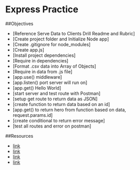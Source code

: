 # Express Practice

##Objectives
- [Reference Serve Data to Clients Drill Readme and Rubric]
- [Create project folder and Initialize Node app]
- [Create .gitignore for node_modules]
- [Create app.js]
- [Install project dependencies]
- [Require in dependencies]
- [Format .csv data into Array of Objects]
- [Require in data from .js file]
- [app.use() middleware]
- [app.listen() port server will run on]
- [app.get() Hello World]
- [start server and test route with Postman]
- [setup get route to return data as JSON]
- [create function to return data based on an id]
- [app.get() to return hero from function based on data, request.params.id]
- [create conditional to return error message]
- [test all routes and error on postman]

##Resources
- [link]()
- [link]()
- [link]()
- [link]()

